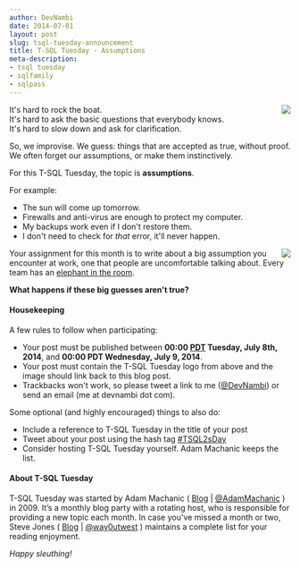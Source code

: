 ```yaml
---
author: DevNambi
date: 2014-07-01
layout: post
slug: tsql-tuesday-announcement
title: T-SQL Tuesday - Assumptions
meta-description: 
- tsql tuesday
- sqlfamily
- sqlpass
---
```


<img src="http://devnambi.com/images/TSQL2sDay150x150.jpg" style="float:right" />

It's hard to rock the boat. <br /> It's hard to ask the basic questions that everybody knows. <br />It's hard to slow down and ask for clarification.

So, we improvise. We guess: things that are accepted as true, without proof. We often forget our assumptions, or make them instinctively. 

For this T-SQL Tuesday, the topic is **assumptions**. 


For example:

* The sun will come up tomorrow.
* Firewalls and anti-virus are enough to protect my computer.
* My backups work even if I don't restore them.
* I don't need to check for *that* error, it'll never happen.

<img src="http://devnambi.com/images/elephant_room.jpg" style="float:right" />

Your assignment for this month is to write about a big assumption you encounter at work, one that people are uncomfortable talking about. Every team has an [elephant in the room](http://en.wikipedia.org/wiki/Elephant_in_the_room). 


**What happens if these big guesses aren't true?**


#### Housekeeping

A few rules to follow when participating:

* Your post must be published between **00:00 [PDT](http://www.timeanddate.com/library/abbreviations/timezones/na/pdt.html) Tuesday, July 8th, 2014**, and **00:00 PDT Wednesday, July 9, 2014**.
* Your post must contain the T-SQL Tuesday logo from above and the image should link back to this blog post.
* Trackbacks won't work, so please tweet a link to me ([@DevNambi](https://twitter.com/DevNambi)) or send an email (me at devnambi dot com). 


Some optional (and highly encouraged) things to also do:

* Include a reference to T-SQL Tuesday in the title of your post
* Tweet about your post using the hash tag [#TSQL2sDay](https://twitter.com/search?q=%23tsql2sday)
* Consider hosting T-SQL Tuesday yourself. Adam Machanic keeps the list.


#### About T-SQL Tuesday
T-SQL Tuesday was started by Adam Machanic ( [Blog](http://sqlblog.com/blogs/adam_machanic/) | [@AdamMachanic](https://twitter.com/AdamMachanic) ) in 2009. It’s a monthly blog party with a rotating host, who is responsible for providing a new topic each month. In case you've missed a month or two, Steve Jones ( [Blog](http://voiceofthedba.wordpress.com/2012/12/10/t-sql-tuesday-topics-december-2012-update/) | [@way0utwest](https://twitter.com/way0utwest) ) maintains a complete list for your reading enjoyment.


*Happy sleuthing!*
